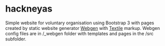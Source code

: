 # hackneyas
Simple website for voluntary organisation using Bootstrap 3 with pages created by static website generator [Webgen](https://webgen.gettalong.org/) with [Textile](http://www.redcloth.org) markup.
Webgen config files are in \/\_webgen folder with templates and pages in the \/src subfolder. 

